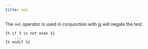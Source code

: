 ```yaml
---
title: not
---
```


The `not` operator is used in conjunction with [is](./is.md) will negate the test.

```twig
{% if 3 is not even %}
	...
{% endif %}
```